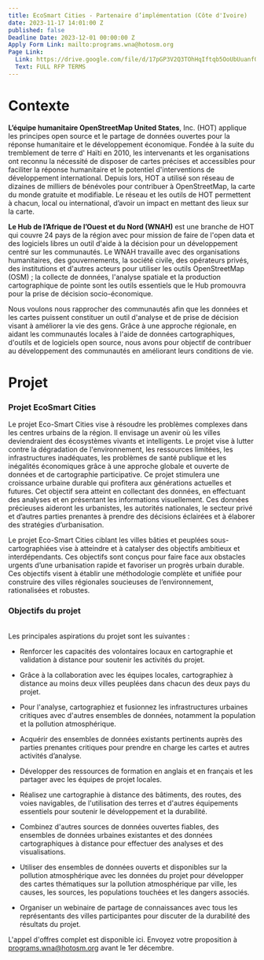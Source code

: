 ```yaml
---
title: EcoSmart Cities - Partenaire d’implémentation (Côte d'Ivoire)
date: 2023-11-17 14:01:00 Z
published: false
Deadline Date: 2023-12-01 00:00:00 Z
Apply Form Link: mailto:programs.wna@hotosm.org
Page Link:
  Link: https://drive.google.com/file/d/17pGP3V2Q3TOhHqIftqb5OoUbUuanf0-5/view?usp=drive_link
  Text: FULL RFP TERMS
---
```


# Contexte

**L’équipe humanitaire OpenStreetMap United States**, Inc. (HOT) applique les principes open source et le partage de données ouvertes pour la réponse humanitaire et le développement économique. Fondée à la suite du tremblement de terre d' Haïti en 2010, les intervenants et les organisations ont reconnu la nécessité de disposer de cartes précises et accessibles pour faciliter la réponse humanitaire et le potentiel d'interventions de développement international. Depuis lors, HOT a utilisé son réseau de dizaines de milliers de bénévoles pour contribuer à OpenStreetMap, la carte du monde gratuite et modifiable. Le réseau et les outils de HOT permettent à chacun, local ou international, d’avoir un impact en mettant des lieux sur la carte.

**Le Hub de l’Afrique de l’Ouest et du Nord (WNAH)** est une branche de HOT qui couvre 24 pays de la région avec pour mission de faire de l'open data et des logiciels libres un outil d'aide à la décision pour un développement centré sur les communautés. Le WNAH travaille avec des organisations humanitaires, des gouvernements, la société civile, des opérateurs privés, des institutions et d'autres acteurs pour utiliser les outils OpenStreetMap (OSM) ; la collecte de données, l'analyse spatiale et la production cartographique de pointe sont les outils essentiels que le Hub promouvra pour la prise de décision socio-économique.

Nous voulons nous rapprocher des communautés afin que les données et les cartes puissent constituer un outil d'analyse et de prise de décision visant à améliorer la vie des gens. Grâce à une approche régionale, en aidant les communautés locales à l'aide de données cartographiques, d'outils et de logiciels open source, nous avons pour objectif de contribuer au développement des communautés en améliorant leurs conditions de vie.

# Projet

### Projet EcoSmart Cities

Le projet Eco-Smart Cities vise à résoudre les problèmes complexes dans les centres urbains de la région. Il envisage un avenir où les villes deviendraient des écosystèmes vivants et intelligents. Le projet vise à lutter contre la dégradation de l'environnement, les ressources limitées, les infrastructures inadéquates, les problèmes de santé publique et les inégalités économiques grâce à une approche globale et ouverte de données et de cartographie participative. Ce projet stimulera une croissance urbaine durable qui profitera aux générations actuelles et futures. Cet objectif sera atteint en collectant des données, en effectuant des analyses et en présentant les informations visuellement. Ces données précieuses aideront les urbanistes, les autorités nationales, le secteur privé et d’autres parties prenantes à prendre des décisions éclairées et à élaborer des stratégies d’urbanisation.

Le projet Eco-Smart Cities ciblant les villes bâties et peuplées sous-cartographiées vise à atteindre et à catalyser des objectifs ambitieux et interdépendants. Ces objectifs sont conçus pour faire face aux obstacles urgents d’une urbanisation rapide et favoriser un progrès urbain durable. Ces objectifs visent à établir une méthodologie complète et unifiée pour construire des villes régionales soucieuses de l’environnement, rationalisées et robustes.

### **Objectifs du projet**

\
Les principales aspirations du projet sont les suivantes :

* Renforcer les capacités des volontaires locaux en cartographie et validation à distance pour soutenir les activités du projet.

* Grâce à la collaboration avec les équipes locales, cartographiez à distance au moins deux villes peuplées dans chacun des deux pays du projet.

* Pour l'analyse, cartographiez et fusionnez les infrastructures urbaines critiques avec d'autres ensembles de données, notamment la population et la pollution atmosphérique.

* Acquérir des ensembles de données existants pertinents auprès des parties prenantes critiques pour prendre en charge les cartes et autres activités d’analyse.

* Développer des ressources de formation en anglais et en français et les partager avec les équipes de projet locales.

* Réalisez une cartographie à distance des bâtiments, des routes, des voies navigables, de l'utilisation des terres et d'autres équipements essentiels pour soutenir le développement et la durabilité.

* Combinez d'autres sources de données ouvertes fiables, des ensembles de données urbaines existantes et des données cartographiques à distance pour effectuer des analyses et des visualisations.

* Utiliser des ensembles de données ouverts et disponibles sur la pollution atmosphérique avec les données du projet pour développer des cartes thématiques sur la pollution atmosphérique par ville, les causes, les sources, les populations touchées et les dangers associés.

* Organiser un webinaire de partage de connaissances avec tous les représentants des villes participantes pour discuter de la durabilité des résultats du projet.

L'appel d'offres complet est disponible ici. Envoyez votre proposition à programs.wna@hotosm.org avant le 1er décembre.